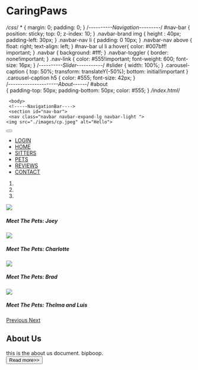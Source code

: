 # CaringPaws
*/css*/
*
{
	  margin: 0;
	  padding: 0;
}
/*----------Navigation---------*/
#nav-bar
{ 
  position: sticky;
  top: 0;
  z-index: 10; 
}
.navbar-brand img 
{
	height : 40px; 
	padding-left: 30px;
}
.navbar-nav li 
{ 
    padding: 0 10px;
}
.navbar-nav above
{
	float: right;
	text-align: left;
}
#nav-bar ul li a:hover{
	color: #007bff! important;
} 
.navbar 
{
	background: #fff;
}
.navbar-toggler
{
	border: none!important;
}
.nav-link
{
	color: #555!important;
	font-weight: 600;
	font-size: 16px;
}
/*----------Slider-----------*/
	#slider
	{
		width: 100%;
	}
    .carousel-caption
	{ 
	     top: 50%;
		 transform: translateY(-50%);
		 bottom: initial!important
	}
	.carousel-caption h5
	{
         color: #555;
         font-size: 42px;
	}	
/*---------------------About------*/
#about	
{
	padding-top: 50px;
	padding-bottom: 50px;
	color: #555;
}
*/index.html*/
<html> 
<head>

<title>Login Form Design</title>

</head>
  
	 <body>
     <!-----NavigationBar---->
	 <section id="nav-bar">
	 <nav class="navbar navbar-expand-lg navbar-light ">
	<img src="./images/cp.jpeg" alt="Hello">
  <button class="navbar-toggler" type="button" data-toggle="collapse" data-target="#navbarNav" aria-controls="navbarNav" aria-expanded="false" aria-label="Toggle navigation">
    <span class="navbar-toggler-icon"></span>
  </button>
  <div class="collapse navbar-collapse" id="navbarNav">
    <ul class="navbar-nav ml-auto">
      <li class="nav-item active">
        <a class="nav-link" href="#">LOGIN</a>
      </li>
      <li class="nav-item">
        <a class="nav-link" href="#">HOME</a>
      </li>
      <li class="nav-item">
        <a class="nav-link" href="#">SITTERS</a>
      </li>
      <li class="nav-item">
        <a class="nav-link " href="#">PETS</a>
      </li>
	   <li class="nav-item active">
        <a class="nav-link" href="#">REVIEWS</a>
      </li>
	  <li class="nav-item active">
        <a class="nav-link" href="#">CONTACT</a>
      </li>
    </ul>
  </div>
</nav>
	 </section>
	 <!-------Slider--------->
	 <div id="slider">
	 <div id="headerSlider" class="carousel slide" data-ride="carousel">
  <ol class="carousel-indicators">
    <li data-target="#headerSlider" data-slide-to="0" class="active"></li>
    <li data-target="#headerSlider" data-slide-to="1"></li>
    <li data-target="#headerSlider" data-slide-to="2"></li>
  </ol>
  <div class="carousel-inner">
    <div class="carousel-item active">
      <img class="d-block img-fluid" src=".img/joey.jpg" >
    <div class="carousel-caption">
	<h5>Meet The Pets: Joey</h5>
	</div
</div
    <div class="carousel-item">
      <img class="d-block img-fluid" src="Charlotte.png" >
	  <div class="carousel-caption">
	<h5>Meet The Pets: Charlotte</h5>
	</div
 </div>
    <div class="carousel-item">
      <img class="d-block img-fluid" src="brad.jpg" >
	  <div class="carousel-caption">
	<h5>Meet The Pets: Brad</h5>
	</div
    </div>
	<div class="carousel-item">
      <img class="d-block img-fluid" src="thelma and luis.jpg" >
	  <div class="carousel-caption">
	<h5>Meet The Pets: Thelma and Luis</h5>
	</div
 </div>
  </div>
  <a class="carousel-control-prev" href="#headerSlider" role="button" data-slide="prev">
    <span class="carousel-control-prev-icon" aria-hidden="true"></span>
    <span class="sr-only">Previous</span>
  </a>
  <a class="carousel-control-next" href="#headerSlider" role="button" data-slide="next">
    <span class="carousel-control-next-icon" aria-hidden="true"></span>
    <span class="sr-only">Next</span>
  </a>
</div>
	 </div>
	 <!---------About---------->
	 <section id ="about">
	 <div class="cotainer">
	 <div class="row">
	 <div class="col-md-6">
	 <h2>About Us</h2>
		 <div class="about-content">
		   this is the about us document. bipboop.
	  </div>  
	     <button type="button" class="btn btn-primary">Read more>></button>
	 </div>
	 <div class="col-md-6"></div>
     </div>
	 </div>
	 </section>
</body>


</html>
